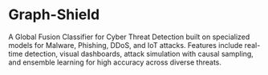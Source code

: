 # Graph-Shield
A Global Fusion Classifier for Cyber Threat Detection built on specialized models for Malware, Phishing, DDoS, and IoT attacks. Features include real-time detection, visual dashboards, attack simulation with causal sampling, and ensemble learning for high accuracy across diverse threats.
